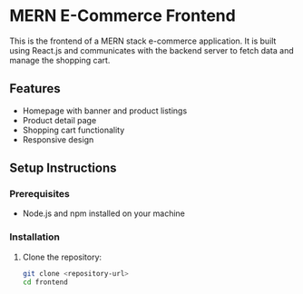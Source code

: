 # MERN E-Commerce Frontend

This is the frontend of a MERN stack e-commerce application. It is built using React.js and communicates with the backend server to fetch data and manage the shopping cart.

## Features

- Homepage with banner and product listings
- Product detail page
- Shopping cart functionality
- Responsive design

## Setup Instructions

### Prerequisites

- Node.js and npm installed on your machine

### Installation

1. Clone the repository:

   ```sh
   git clone <repository-url>
   cd frontend
